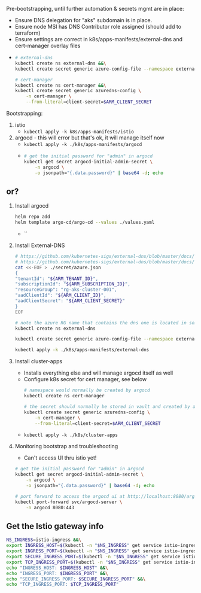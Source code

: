 Pre-bootstrapping, until further automation & secrets mgmt are in place:
* Ensure DNS delegation for "aks" subdomain is in place.
* Ensure node MSI has DNS Contributor role assigned (should add to terraform)
* Ensure settings are correct in k8s/apps-manifests/external-dns and cert-manager overlay files
* 
    ```bash
    # external-dns
    kubectl create ns external-dns &&\
    kubectl create secret generic azure-config-file --namespace external-dns --from-file ./secret/azure.json

    # cert-manager
    kubectl create ns cert-manager &&\
    kubectl create secret generic azuredns-config \
        -n cert-manager \
        --from-literal=client-secret=$ARM_CLIENT_SECRET
    ```

Bootstrapping:
1. istio
    * `kubectl apply -k k8s/apps-manifests/istio`
2. argocd - this will error but that's ok, it will manage itself now
    * `kubectl apply -k ./k8s/apps-manifests/argocd`
    * 
        ```bash
        # get the initial password for "admin" in argocd
        kubectl get secret argocd-initial-admin-secret \
            -n argocd \
            -o jsonpath="{.data.password}" | base64 -d; echo
        ```

## or?
1. Install argocd
    ```bash
    helm repo add
    helm template argo-cd/argo-cd --values ./values.yaml
    ```
    * ``

2. Install External-DNS
    ```bash
    # https://github.com/kubernetes-sigs/external-dns/blob/master/docs/tutorials/azure.md
    # https://github.com/kubernetes-sigs/external-dns/blob/master/docs/tutorials/istio.md
    cat <<-EOF > ./secret/azure.json
    {
    "tenantId": "${ARM_TENANT_ID}",
    "subscriptionId": "${ARM_SUBSCRIPTION_ID}",
    "resourceGroup": "rg-aks-cluster-001",
    "aadClientId": "${ARM_CLIENT_ID}",
    "aadClientSecret": "${ARM_CLIENT_SECRET}"
    }
    EOF

    # note the azure RG name that contains the dns one is located in some of these files
    kubectl create ns external-dns

    kubectl create secret generic azure-config-file --namespace external-dns --from-file ./secret/azure.json

    kubectl apply -k ./k8s/apps-manifests/external-dns
    ```
2. Install cluster-apps
    * Installs everything else and will manage argocd itself as well
    * Configure k8s secret for cert manager, see below
        ```bash
        # namespace would normally be created by argocd
        kubectl create ns cert-manager

        # the secret should normally be stored in vault and created by argocd
        kubectl create secret generic azuredns-config \
            -n cert-manager \
            --from-literal=client-secret=$ARM_CLIENT_SECRET
        ```
    * `kubectl apply -k ./k8s/cluster-apps`
3. Monitoring bootstrap and troubleshooting
    * Can't access UI thru istio yet!
    ```bash
    # get the initial password for "admin" in argocd
    kubectl get secret argocd-initial-admin-secret \
        -n argocd \
        -o jsonpath="{.data.password}" | base64 -d; echo

    # port forward to access the argocd ui at http://localhost:8080/argocd/
    kubectl port-forward svc/argocd-server \
        -n argocd 8080:443
    ```


## Get the Istio gateway info
```bash
NS_INGRESS=istio-ingress &&\
export INGRESS_HOST=$(kubectl -n "$NS_INGRESS" get service istio-ingress -o jsonpath='{.status.loadBalancer.ingress[0].ip}') &&\
export INGRESS_PORT=$(kubectl -n "$NS_INGRESS" get service istio-ingress -o jsonpath='{.spec.ports[?(@.name=="http2")].port}') &&\
export SECURE_INGRESS_PORT=$(kubectl -n "$NS_INGRESS" get service istio-ingress -o jsonpath='{.spec.ports[?(@.name=="https")].port}') &&\
export TCP_INGRESS_PORT=$(kubectl -n "$NS_INGRESS" get service istio-ingress -o jsonpath='{.spec.ports[?(@.name=="tcp")].port}') &&\
echo "INGRESS_HOST: $INGRESS_HOST" &&\
echo "INGRESS_PORT: $INGRESS_PORT" &&\
echo "SECURE_INGRESS_PORT: $SECURE_INGRESS_PORT" &&\
echo "TCP_INGRESS_PORT: $TCP_INGRESS_PORT"
```